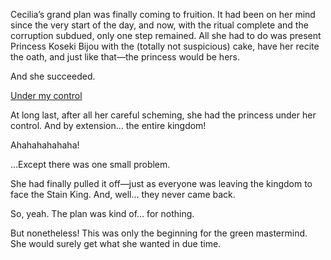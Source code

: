 <!-- title: Mission Success? -->

Cecilia’s grand plan was finally coming to fruition. It had been on her mind since the very start of the day, and now, with the ritual complete and the corruption subdued, only one step remained. All she had to do was present Princess Koseki Bijou with the (totally not suspicious) cake, have her recite the oath, and just like that—the princess would be hers.

And she succeeded.

[Under my control](#embed:https://www.youtube.com/live/4co7VDSYTqU?feature=shared&t=5496)

At long last, after all her careful scheming, she had the princess under her control. And by extension… the entire kingdom!

Ahahahahahaha!

…Except there was one small problem.

She had finally pulled it off—just as everyone was leaving the kingdom to face the Stain King. And, well… they never came back.

So, yeah. The plan was kind of… for nothing.

But nonetheless! This was only the beginning for the green mastermind. She would surely get what she wanted in due time.